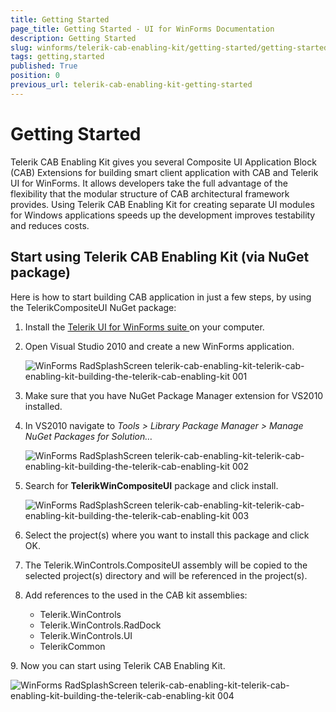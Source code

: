 ```yaml
---
title: Getting Started
page_title: Getting Started - UI for WinForms Documentation
description: Getting Started
slug: winforms/telerik-cab-enabling-kit/getting-started/getting-started
tags: getting,started
published: True
position: 0
previous_url: telerik-cab-enabling-kit-getting-started
---
```


# Getting Started

Telerik CAB Enabling Kit gives you several Composite UI Application Block (CAB) Extensions for building smart client application with CAB and Telerik UI for WinForms. It allows developers take the full advantage of the flexibility that the modular structure of CAB architectural framework provides. Using Telerik CAB Enabling Kit for creating separate UI modules for Windows applications speeds up the development improves testability and reduces costs.

## Start using Telerik CAB Enabling Kit (via NuGet package)

Here is how to start building CAB application in just a few steps, by using the TelerikCompositeUI NuGet package:
        

1. Install the [Telerik UI for WinForms suite ](http://www.telerik.com/products/winforms.aspx) on your computer.
            

1. Open Visual Studio 2010 and create a new WinForms application.
	
	![WinForms RadSplashScreen telerik-cab-enabling-kit-telerik-cab-enabling-kit-building-the-telerik-cab-enabling-kit 001](images/telerik-cab-enabling-kit-telerik-cab-enabling-kit-building-the-telerik-cab-enabling-kit001.png)

1. Make sure that you have NuGet Package Manager extension for VS2010 installed.
   
1. In VS2010 navigate to *Tools > Library Package Manager > Manage NuGet Packages for Solution…*
	
	![WinForms RadSplashScreen telerik-cab-enabling-kit-telerik-cab-enabling-kit-building-the-telerik-cab-enabling-kit 002](images/telerik-cab-enabling-kit-telerik-cab-enabling-kit-building-the-telerik-cab-enabling-kit002.png)

1. Search for __TelerikWinCompositeUI__ package and click install.

    ![WinForms RadSplashScreen telerik-cab-enabling-kit-telerik-cab-enabling-kit-building-the-telerik-cab-enabling-kit 003](images/telerik-cab-enabling-kit-telerik-cab-enabling-kit-building-the-telerik-cab-enabling-kit003.png)

1. Select the project(s) where you want to install this package and click OK.
 
1. The Telerik.WinControls.CompositeUI assembly will be copied to the selected project(s) directory and will be referenced in the project(s).

1. Add references to the used in the CAB kit assemblies:
	* Telerik.WinControls
	* Telerik.WinControls.RadDock
	* Telerik.WinControls.UI
	* TelerikCommon

9\. Now you can start using Telerik CAB Enabling Kit.

![WinForms RadSplashScreen telerik-cab-enabling-kit-telerik-cab-enabling-kit-building-the-telerik-cab-enabling-kit 004](images/telerik-cab-enabling-kit-telerik-cab-enabling-kit-building-the-telerik-cab-enabling-kit004.png)
